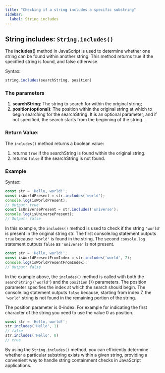 ```yaml
---
title: "Checking if a string includes a specific substring"
sidebar:
  label: String includes
---
```

## String includes: `String.includes()`

The **includes()** method in JavaScript is used to determine whether one string can be found within another string. This method returns true if the specified string is found, and false otherwise.

Syntax:
```javascript
string.includes(searchString, position)
```

### The parameters

1. **searchString**: The string to search for within the original string;
2. **position(optional)**: The position within the original string at which to begin searching for the searchString. It is an optional parameter, and if not specified, the search starts from the beginning of the string.

### Return Value:

The `includes()` method returns a boolean value:
1. returns `true` if the searchString is found within the original string.
2. returns `false` if the searchString is not found.

### Example

Syntax:

```javascript
const str = 'Hello, world!';
const isWorldPresent = str.includes('world');
console.log(isWorldPresent);
// Output: true
const isUniversePresent = str.includes('universe');
console.log(isUniversePresent);
// Output: false
```

In this example, the `includes()` method is used to check if the string `'world'` is present in the original string str. The first console.log statement outputs `true` because `'world'` is found in the string. The second `console.log` statement outputs `false` as `'universe'` is not present.

```javascript
const str = 'Hello, world!';
const isWorldPresentFromIndex = str.includes('world', 7);
console.log(isWorldPresentFromIndex);
// Output: false
```

In the example above, the `includes()` method is called with both the `searchString` (`'world'`) and the `position` (`7`) parameters. The position parameter specifies the index at which the search should begin. The console.log statement outputs `false` because, starting from index 7, the `'world'` string is not found in the remaining portion of the string.

The position parameter is 0-index.
For example for indicating the first character of the string you need to use the value 0 as position.

```javascript
const str = 'Hello, world!';
str.includes('Hello', 1)
// false
str.includes('Hello', 0)
// true
```
By using the `String.includes()` method, you can efficiently determine whether a particular substring exists within a given string, providing a convenient way to handle string containment checks in JavaScript applications.
